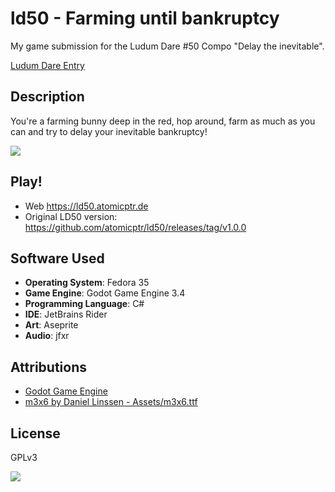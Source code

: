 # ld50 - Farming until bankruptcy

My game submission for the Ludum Dare #50 Compo "Delay the inevitable".

[Ludum Dare Entry](https://ldjam.com/events/ludum-dare/50/farming-until-bankruptcy)

## Description

You're a farming bunny deep in the red, hop around, farm as much as you can and try to delay your inevitable bankruptcy!

![](misc/game.gif)

## Play!

* Web https://ld50.atomicptr.de
* Original LD50 version: https://github.com/atomicptr/ld50/releases/tag/v1.0.0

## Software Used

* **Operating System**: Fedora 35
* **Game Engine**: Godot Game Engine 3.4
* **Programming Language**: C#
* **IDE**: JetBrains Rider
* **Art**: Aseprite
* **Audio**: jfxr

## Attributions

* [Godot Game Engine](https://godotengine.org)
* [m3x6 by Daniel Linssen - Assets/m3x6.ttf](https://managore.itch.io/m3x6)

## License

GPLv3

![](https://www.gnu.org/graphics/gplv3-127x51.png)
